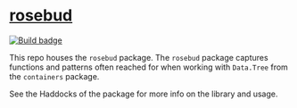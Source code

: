 # [rosebud][]

[![Build badge][]][build]

This repo houses the `rosebud` package. The `rosebud` package captures functions
and patterns often reached for when working with `Data.Tree` from the
`containers` package.

See the Haddocks of the package for more info on the library and usage.

[rosebud]: https://github.com/Simspace/rosebud
[Build badge]: https://img.shields.io/travis/com/Simspace/rosebud?logo=travis
[build]: https://travis-ci.com/Simspace/rosebud
